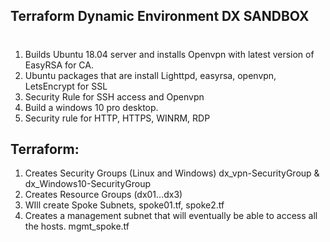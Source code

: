## Terraform Dynamic Environment DX SANDBOX 
#


1. Builds Ubuntu 18.04 server and installs Openvpn with latest version of EasyRSA for CA.
2. Ubuntu packages that are install Lighttpd, easyrsa, openvpn, LetsEncrypt for SSL
3. Security Rule for SSH access and Openvpn
4. Build a windows 10 pro desktop. 
5. Security rule for HTTP, HTTPS, WINRM, RDP

## Terraform:

1. Creates Security Groups (Linux and Windows) dx_vpn-SecurityGroup & dx_Windows10-SecurityGroup
2. Creates Resource Groups (dx01...dx3)
3. WIll create Spoke Subnets, spoke01.tf, spoke2.tf
4. Creates a management subnet that will eventually be able to access all the hosts. mgmt_spoke.tf
